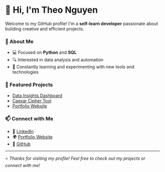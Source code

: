 # 👋 Hi, I'm Theo Nguyen

Welcome to my GitHub profile! I'm a **self-learn developer** passionate about building creative and efficient projects.

### 🧠 About Me
- 💻 Focused on **Python** and **SQL**  
- 🔍 Interested in data analysis and automation  
- 🌱 Constantly learning and experimenting with new tools and technologies  

### 🚀 Featured Projects
- [Data Insights Dashboard](https://github.com/Theo2604)  
- [Caesar Cipher Tool](https://github.com/Theo2604)  
- [Portfolio Website](https://Theo2604.github.io)

### 📫 Connect with Me
- 💼 [LinkedIn](https://www.linkedin.com/in/theo-nguyen-2604/)  
- 🌍 [Portfolio Website](https://theo2604.github.io/Theo2604/) 
- 🐙 [GitHub](https://github.com/Theo2604)

---

⭐️ *Thanks for visiting my profile! Feel free to check out my projects or connect with me!*
